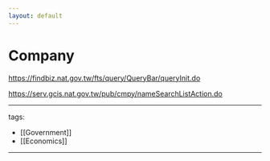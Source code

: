 ```yaml
---
layout: default
---
```

# Company

https://findbiz.nat.gov.tw/fts/query/QueryBar/queryInit.do

https://serv.gcis.nat.gov.tw/pub/cmpy/nameSearchListAction.do

---
tags:
  - [[Government]]
  - [[Economics]]
  
---